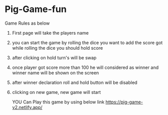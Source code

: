 # Pig-Game-fun
Game Rules as below
1) First page will take the players name
2) you can start the game by rolling the dice you want to add the score got while rolling the dice you should hold score
3) after clicking on hold turn's will be swap
4) once player got score more than 100 he will considered as winner and winner name will be shown on the screen
5) after winner declaration roll and hold button will be disabled
6) clicking on new game, new game will start

   YOU Can Play this game by using below link
   https://pig-game-v2.netlify.app/
